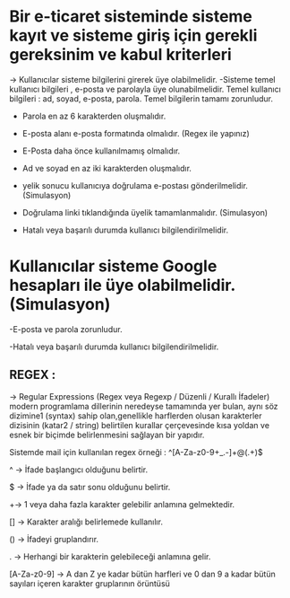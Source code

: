 # Bir e-ticaret sisteminde sisteme kayıt ve sisteme giriş için gerekli gereksinim ve kabul kriterleri
→ Kullanıcılar sisteme bilgilerini girerek üye olabilmelidir.
-Sisteme temel kullanıcı bilgileri , e-posta ve parolayla üye olunabilmelidir. Temel kullanıcı bilgileri : ad, soyad, e-posta, parola. Temel bilgilerin tamamı zorunludur.

- Parola en az 6 karakterden oluşmalıdır.

- E-posta alanı e-posta formatında olmalıdır. (Regex ile yapınız)

- E-Posta daha önce kullanılmamış olmalıdır.

- Ad ve soyad en az iki karakterden oluşmalıdır.

- yelik sonucu kullanıcıya doğrulama e-postası gönderilmelidir. (Simulasyon)

- Doğrulama linki tıklandığında üyelik tamamlanmalıdır. (Simulasyon)

- Hatalı veya başarılı durumda kullanıcı bilgilendirilmelidir.

# Kullanıcılar sisteme Google hesapları ile üye olabilmelidir. (Simulasyon)

-E-posta ve parola zorunludur.

-Hatalı veya başarılı durumda kullanıcı bilgilendirilmelidir.
## REGEX :
→ Regular Expressions (Regex veya Regexp / Düzenli / Kurallı İfadeler) modern programlama dillerinin neredeyse tamamında yer bulan, aynı söz dizimine1 (syntax) sahip olan,genellikle harflerden olusan karakterler dizisinin (katar2 / string) belirtilen kurallar çerçevesinde kısa yoldan ve esnek bir biçimde belirlenmesini sağlayan bir yapıdır.

Sistemde mail için kullanılan regex örneği : ^[A-Za-z0-9+_.-]+@(.+)$

^ → İfade başlangıcı olduğunu belirtir.

$ → İfade ya da satır sonu olduğunu belirtir.

+→ 1 veya daha fazla karakter gelebilir anlamına gelmektedir.

[] → Karakter aralığı belirlemede kullanılır.

() → İfadeyi gruplandırır.

. → Herhangi bir karakterin gelebileceği anlamına gelir.

[A-Za-z0-9] → A dan Z ye kadar bütün harfleri ve 0 dan 9 a kadar bütün sayıları içeren karakter gruplarının örüntüsü
